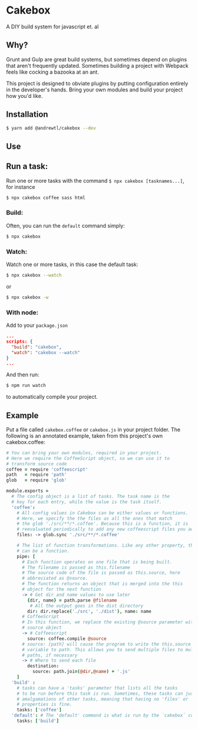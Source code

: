 # Cakebox

A DIY build system for javascript et. al

## Why?
Grunt and Gulp are great build systems, but sometimes depend on plugins that aren't frequently updated.
Sometimes building a project with Webpack feels like cocking a bazooka at an ant.

This project is designed to obviate plugins by putting configuration entirely in the developer's hands.
Bring your own modules and build your project how you'd like.

## Installation
```zsh
$ yarn add @andrewtl/cakebox --dev
```

## Use

## Run a task:
Run one or more tasks with the command `$ npx cakebox [tasknames...]`, for instance
```zsh
$ npx cakebox coffee sass html
```

### Build:
Often, you can run the `default` command simply:
```zsh
$ npx cakebox
```

### Watch:
Watch one or more tasks, in this case the default task:
```zsh
$ npx cakebox --watch
```
or
```zsh
$ npx cakebox -w
```

### With node:
Add to your `package.json`
```json
...
scripts: {
  "build": "cakebox",
  "watch": "cakebox --watch"
}
...
```
And then run:
```zsh
$ npm run watch
```
to automatically compile your project.

## Example
Put a file called `cakebox.coffee` or `cakebox.js` in your project folder.
The following is an annotated example, taken from this project's own cakebox.coffee:
```coffee
# You can bring your own modules, required in your project.
# Here we require the CoffeeScript object, so we can use it to
# transform source code
coffee = require 'coffeescript'
path   = require 'path'
glob   = require 'glob'

module.exports =
  # The config object is a list of tasks. The task name is the
  # key for each entry, while the value is the task itself.
  'coffee':
    # All config values in Cakebox can be either values or functions.
    # Here, we specify the the files as all the ones that match
    # the glob './src/**/*.coffee'. Because this is a function, it is
    # reevaluated periodically to add any new coffeescript files you add.
    files: -> glob.sync './src/**/*.coffee'

    # The list of function transformations. Like any other property, this
    # can be a function.
    pipe: [
      # Each function operates on one file that is being built.
      # The filename is passed as this.filename
      # The source code of the file is passed as this.source, here
      # abbreviated as @source.
      # The function returns an object that is merged into the this
      # object for the next function
      -> # Get dir and name values to use later
        {dir, name} = path.parse @filename
         # All the output goes in the dist directory
        dir: dir.replace('./src', './dist'), name: name
      # CoffeeScript
      # In this function, we replace the existing @source parameter with a new
      # source object
      -> # Coffeescript
        source: coffee.compile @source
      # source: [path] will cause the program to write the this.source
      # variable to path. This allows you to send multiple files to multiple
      # paths, if necessary
      -> # Where to send each file
        destination:
          source: path.join(@dir,@name) + '.js'
    ]
  'build' :
    # tasks can have a 'tasks' parameter that lists all the tasks
    # to be run before this task is run. Sometimes, these tasks can just be
    # amalgamations of other tasks, meaning that having no 'files' or 'pipe'
    # properties is fine.
    tasks: ['coffee']
  'default': # The 'default' command is what is run by the `cakebox` command
    tasks: ['build']
```
